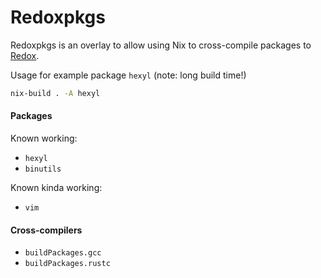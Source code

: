 # Redoxpkgs

Redoxpkgs is an overlay to allow using Nix to cross-compile packages to [Redox](https://redox-os.org).

Usage for example package `hexyl` (note: long build time!)
```bash
nix-build . -A hexyl
```

#### Packages

Known working:

* `hexyl`
* `binutils`

Known kinda working:

* `vim`

#### Cross-compilers

* `buildPackages.gcc`
* `buildPackages.rustc`
